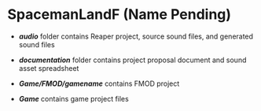 # SpacemanLandF (Name Pending)
 
* ***audio*** folder contains Reaper project, source sound files, and generated sound files

* ***documentation*** folder contains project proposal document and sound asset spreadsheet

* ***Game/FMOD/gamename*** contains FMOD project

* ***Game*** contains game project files
